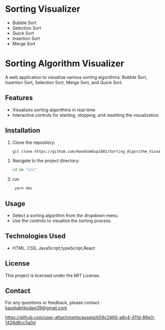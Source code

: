 # Sorting Visualizer

- Bubble Sort
- Selection Sort
- Quick Sort
- Insertion Sort
- Merge Sort


# Sorting Algorithm Visualizer

A web application to visualize various sorting algorithms: Bubble Sort, Insertion Sort, Selection Sort, Merge Sort, and Quick Sort.

## Features
- Visualizes sorting algorithms in real-time
- Interactive controls for starting, stopping, and resetting the visualization

## Installation
1. Clone the repository:
    ```bash
    git clone https://github.com/HandSomEop1802/Sorting_Algorithm_Visualizer__bubble-insertion-selection-merge-quick.git
    ```
2. Navigate to the project directory:
    ```bash
    cd in "src"
    ```
3. run
   ```bash
    yarn dev
   ```

## Usage
- Select a sorting algorithm from the dropdown menu.
- Use the controls to visualize the sorting process.

## Technologies Used
- HTML, CSS, JavaScript,typeScript,React

## License
This project is licensed under the MIT License.

## Contact
For any questions or feedback, please contact
kaustubhkodag39@gmail.com


https://github.com/user-attachments/assets/b59c2460-a8c4-411d-89e0-1426d8cc5a0d

